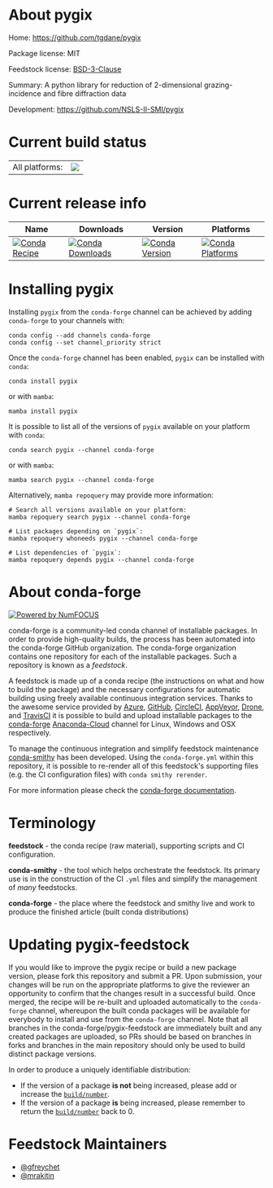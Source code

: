 About pygix
===========

Home: https://github.com/tgdane/pygix

Package license: MIT

Feedstock license: [BSD-3-Clause](https://github.com/conda-forge/pygix-feedstock/blob/main/LICENSE.txt)

Summary: A python library for reduction of 2-dimensional grazing-incidence and fibre diffraction data

Development: https://github.com/NSLS-II-SMI/pygix

Current build status
====================


<table><tr><td>All platforms:</td>
    <td>
      <a href="https://dev.azure.com/conda-forge/feedstock-builds/_build/latest?definitionId=14102&branchName=main">
        <img src="https://dev.azure.com/conda-forge/feedstock-builds/_apis/build/status/pygix-feedstock?branchName=main">
      </a>
    </td>
  </tr>
</table>

Current release info
====================

| Name | Downloads | Version | Platforms |
| --- | --- | --- | --- |
| [![Conda Recipe](https://img.shields.io/badge/recipe-pygix-green.svg)](https://anaconda.org/conda-forge/pygix) | [![Conda Downloads](https://img.shields.io/conda/dn/conda-forge/pygix.svg)](https://anaconda.org/conda-forge/pygix) | [![Conda Version](https://img.shields.io/conda/vn/conda-forge/pygix.svg)](https://anaconda.org/conda-forge/pygix) | [![Conda Platforms](https://img.shields.io/conda/pn/conda-forge/pygix.svg)](https://anaconda.org/conda-forge/pygix) |

Installing pygix
================

Installing `pygix` from the `conda-forge` channel can be achieved by adding `conda-forge` to your channels with:

```
conda config --add channels conda-forge
conda config --set channel_priority strict
```

Once the `conda-forge` channel has been enabled, `pygix` can be installed with `conda`:

```
conda install pygix
```

or with `mamba`:

```
mamba install pygix
```

It is possible to list all of the versions of `pygix` available on your platform with `conda`:

```
conda search pygix --channel conda-forge
```

or with `mamba`:

```
mamba search pygix --channel conda-forge
```

Alternatively, `mamba repoquery` may provide more information:

```
# Search all versions available on your platform:
mamba repoquery search pygix --channel conda-forge

# List packages depending on `pygix`:
mamba repoquery whoneeds pygix --channel conda-forge

# List dependencies of `pygix`:
mamba repoquery depends pygix --channel conda-forge
```


About conda-forge
=================

[![Powered by
NumFOCUS](https://img.shields.io/badge/powered%20by-NumFOCUS-orange.svg?style=flat&colorA=E1523D&colorB=007D8A)](https://numfocus.org)

conda-forge is a community-led conda channel of installable packages.
In order to provide high-quality builds, the process has been automated into the
conda-forge GitHub organization. The conda-forge organization contains one repository
for each of the installable packages. Such a repository is known as a *feedstock*.

A feedstock is made up of a conda recipe (the instructions on what and how to build
the package) and the necessary configurations for automatic building using freely
available continuous integration services. Thanks to the awesome service provided by
[Azure](https://azure.microsoft.com/en-us/services/devops/), [GitHub](https://github.com/),
[CircleCI](https://circleci.com/), [AppVeyor](https://www.appveyor.com/),
[Drone](https://cloud.drone.io/welcome), and [TravisCI](https://travis-ci.com/)
it is possible to build and upload installable packages to the
[conda-forge](https://anaconda.org/conda-forge) [Anaconda-Cloud](https://anaconda.org/)
channel for Linux, Windows and OSX respectively.

To manage the continuous integration and simplify feedstock maintenance
[conda-smithy](https://github.com/conda-forge/conda-smithy) has been developed.
Using the ``conda-forge.yml`` within this repository, it is possible to re-render all of
this feedstock's supporting files (e.g. the CI configuration files) with ``conda smithy rerender``.

For more information please check the [conda-forge documentation](https://conda-forge.org/docs/).

Terminology
===========

**feedstock** - the conda recipe (raw material), supporting scripts and CI configuration.

**conda-smithy** - the tool which helps orchestrate the feedstock.
                   Its primary use is in the construction of the CI ``.yml`` files
                   and simplify the management of *many* feedstocks.

**conda-forge** - the place where the feedstock and smithy live and work to
                  produce the finished article (built conda distributions)


Updating pygix-feedstock
========================

If you would like to improve the pygix recipe or build a new
package version, please fork this repository and submit a PR. Upon submission,
your changes will be run on the appropriate platforms to give the reviewer an
opportunity to confirm that the changes result in a successful build. Once
merged, the recipe will be re-built and uploaded automatically to the
`conda-forge` channel, whereupon the built conda packages will be available for
everybody to install and use from the `conda-forge` channel.
Note that all branches in the conda-forge/pygix-feedstock are
immediately built and any created packages are uploaded, so PRs should be based
on branches in forks and branches in the main repository should only be used to
build distinct package versions.

In order to produce a uniquely identifiable distribution:
 * If the version of a package **is not** being increased, please add or increase
   the [``build/number``](https://docs.conda.io/projects/conda-build/en/latest/resources/define-metadata.html#build-number-and-string).
 * If the version of a package **is** being increased, please remember to return
   the [``build/number``](https://docs.conda.io/projects/conda-build/en/latest/resources/define-metadata.html#build-number-and-string)
   back to 0.

Feedstock Maintainers
=====================

* [@gfreychet](https://github.com/gfreychet/)
* [@mrakitin](https://github.com/mrakitin/)

